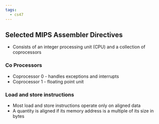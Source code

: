 ```yaml
---
tags:
  - cs47
---
```

## Selected MIPS Assembler Directives
- Consists of an integer processing unit (CPU) and a collection of coprocessors
### Co Processors
- Coprocessor 0 - handles exceptions and interrupts
- Coprocessor 1 - floating point unit
### Load and store instructions
- Most load and store instructions operate only on aligned data
- A quantity is aligned if its memory address is a multiple of its size in bytes